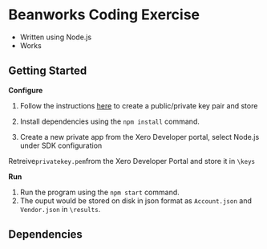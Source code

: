 # Beanworks Coding Exercise

- Written using Node.js
- Works

## Getting Started

**Configure**

1. Follow the instructions [here](https://developer.xero.com/documentation/api-guides/create-publicprivate-key) to create a public/private key pair and store
2. Install dependencies using the `npm install` command.

3. Create a new private app from the Xero Developer portal, select Node.js under SDK configuration

Retreive`privatekey.pem`from the Xero Developer Portal and store it in `\keys`

**Run**

1. Run the program using the `npm start` command.
2. The ouput would be stored on disk in json format as `Account.json` and `Vendor.json` in  `\results`.

## Dependencies
